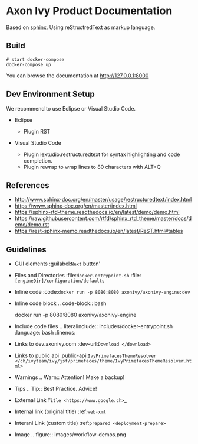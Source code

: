 # Axon Ivy Product Documentation

Based on [sphinx](http://www.sphinx-doc.org).
Using reStructredText as markup language.


## Build

	# start docker-compose
	docker-compose up

You can browse the documentation at http://127.0.0.1:8000


## Dev Environment Setup

We recommend to use Eclipse or Visual Studio Code.

* Eclipse
  * Plugin RST

* Visual Studio Code
  * Plugin lextudio.restructuredtext for syntax highlighting and code completion.
  * Plugin rewrap to wrap lines to 80 characters with ALT+Q


## References

* http://www.sphinx-doc.org/en/master/usage/restructuredtext/index.html
* https://www.sphinx-doc.org/en/master/index.html
* https://sphinx-rtd-theme.readthedocs.io/en/latest/demo/demo.html
* https://raw.githubusercontent.com/rtfd/sphinx_rtd_theme/master/docs/demo/demo.rst
* https://rest-sphinx-memo.readthedocs.io/en/latest/ReST.html#tables


## Guidelines

- GUI elements
  :guilabel:`Next` button'

- Files and Directories
  :file:`docker-entrypoint.sh`
  :file:`[engineDir]/configuration/defaults`

- Inline code
  :code:`docker run -p 8080:8080 axonivy/axonivy-engine:dev`

- Inline code block
  .. code-block:: bash

    docker run -p 8080:8080 axonivy/axonivy-engine

- Include code files
  .. literalinclude:: includes/docker-entrypoint.sh
    :language: bash
    :linenos:

- Links to dev.axonivy.com
  :dev-url:`Download </download>`

- Links to public api
  :public-api:`IvyPrimefacesThemeResolver </ch/ivyteam/ivy/jsf/primefaces/theme/IvyPrimefacesThemeResolver.html>`

- Warnings
  .. Warn:: Attention! Make a backup!

- Tips
  .. Tip:: Best Practice. Advice!

- External Link
  `Title <https://www.google.ch>`_ 

- Internal link (original title)
  :ref:`web-xml`

- Interanl Link (custom title)
  :ref:`prepared <deployment-prepare>`

- Image
  .. figure:: images/workflow-demos.png
